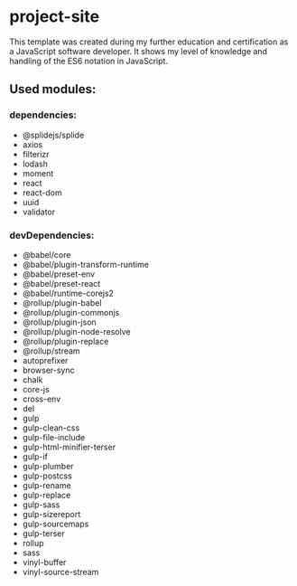 # project-site

This template was created during my further education and certification as a JavaScript software developer. It shows my level of knowledge and handling of the ES6 notation in JavaScript.

## Used modules:

### dependencies:

- @splidejs/splide
- axios
- filterizr
- lodash
- moment
- react
- react-dom
- uuid
- validator

### devDependencies:

- @babel/core
- @babel/plugin-transform-runtime
- @babel/preset-env
- @babel/preset-react
- @babel/runtime-corejs2
- @rollup/plugin-babel
- @rollup/plugin-commonjs
- @rollup/plugin-json
- @rollup/plugin-node-resolve
- @rollup/plugin-replace
- @rollup/stream
- autoprefixer
- browser-sync
- chalk
- core-js
- cross-env
- del
- gulp
- gulp-clean-css
- gulp-file-include
- gulp-html-minifier-terser
- gulp-if
- gulp-plumber
- gulp-postcss
- gulp-rename
- gulp-replace
- gulp-sass
- gulp-sizereport
- gulp-sourcemaps
- gulp-terser
- rollup
- sass
- vinyl-buffer
- vinyl-source-stream
